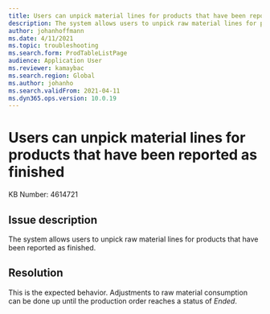 ```yaml
---
title: Users can unpick material lines for products that have been reported as finished
description: The system allows users to unpick raw material lines for products that have been reported as finished
author: johanhoffmann
ms.date: 4/11/2021
ms.topic: troubleshooting
ms.search.form: ProdTableListPage
audience: Application User
ms.reviewer: kamaybac
ms.search.region: Global
ms.author: johanho
ms.search.validFrom: 2021-04-11
ms.dyn365.ops.version: 10.0.19
---
```


# Users can unpick material lines for products that have been reported as finished

KB Number: 4614721

## Issue description

The system allows users to unpick raw material lines for products that have been reported as finished.

## Resolution

This is the expected behavior. Adjustments to raw material consumption can be done up until the production order reaches a status of *Ended*.
